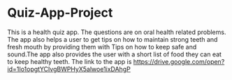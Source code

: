 # Quiz-App-Project
This is a health quiz app. The questions are on oral health related problems. The app also helps a user to get tips on how to maintain strong teeth and fresh mouth by providing them with Tips on how to keep safe and sound.The app also provides the user with a short list of food they can eat to keep healthy teeth. The link to the app is    https://drive.google.com/open?id=1Io1opgtYCIvgBWPHyX5alwoe1ixDAhgP
